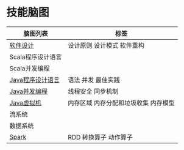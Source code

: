 # 技能脑图
| 脑图列表 | 标签 |
| ------ | ----- |
| [软件设计](https://github.com/dongjiaqiang/SkillMindMap/blob/master/%E8%BD%AF%E4%BB%B6%E8%AE%BE%E8%AE%A1.md) | 设计原则 设计模式 软件重构 |
| Scala程序设计语言 |   |
| Scala并发编程 |     |
| [Java程序设计语言](https://github.com/dongjiaqiang/SkillMindMap/blob/master/Java%E8%AF%AD%E8%A8%80%E7%A8%8B%E5%BA%8F%E8%AE%BE%E8%AE%A1.md) | 语法 并发 最佳实践 |
| [Java并发编程](https://github.com/dongjiaqiang/SkillMindMap/blob/master/Java%E5%B9%B6%E5%8F%91%E7%BC%96%E7%A8%8B.md) | 线程安全 同步机制  |
| [Java虚拟机](https://github.com/dongjiaqiang/SkillMindMap/blob/master/Java%E8%99%9A%E6%8B%9F%E6%9C%BA.md) | 内存区域 内存分配和垃圾收集 内存模型   |
| 流系统 | |
| 数据系统 | |
| [Spark](https://github.com/dongjiaqiang/SkillMindMap/blob/master/Spark.md) | RDD 转换算子 动作算子 |
